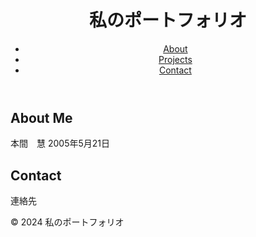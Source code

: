 <!-- <!DOCTYPE html>
<html lang="en">
<head>
    <meta charset="UTF-8">
    <meta name="viewport" content="width=device-width, initial-scale=1.0">
    <title>My Portfolio</title>
    <style>
        /* Reset CSS */
        * {
            margin: 0;
            padding: 0;
            box-sizing: border-box;
        }
        
        body {
            font-family: Arial, sans-serif;
            line-height: 1.6;
        }
        
        .container {
            width: 90%;
            margin: auto;
            overflow: hidden;
        }

        header {
            background: #333;
            color: #fff;
            padding: 1rem 0;
        }

        header .logo {
            float: left;
        }

        header nav {
            float: right;
        }

        header nav a {
            color: #fff;
            text-decoration: none;
            padding: 0.5rem 1rem;
        }

        header nav a:hover {
            background: #555;
        }

        .hero {
            background: #f4f4f4;
            padding: 2rem 0;
            text-align: center;
        }

        .about,
        .portfolio,
        .contact {
            padding: 2rem 0;
        }

        .about img {
            max-width: 100%;
            height: auto;
        }

        .portfolio-item {
            float: left;
            width: 30%;
            margin: 1.66%;
            background: #f4f4f4;
            padding: 1rem;
            text-align: center;
        }

        .portfolio-item img {
            max-width: 100%;
            height: auto;
        }

        .portfolio-item h3 {
            margin-top: 1rem;
        }

        .footer {
            background: #333;
            color: #fff;
            text-align: center;
            padding: 1rem 0;
            clear: both;
        }

        /* Media Queries */
        @media (max-width: 600px) {
            header .logo, header nav {
                float: none;
                text-align: center;
            }

            .portfolio-item {
                width: 100%;
                margin: 0 0 1rem 0;
            }
        }

        @media (min-width: 601px) and (max-width: 1024px) {
            .portfolio-item {
                width: 45%;
                margin: 2.5%;
            }
        }
    </style>
</head>
<body>
    <header class="container">
        <div class="logo">
            <h1>My Portfolio</h1>
        </div>
        <nav>
            <a href="#about">About</a>
            <a href="#portfolio">Portfolio</a>
            <a href="#contact">Contact</a>
        </nav>
    </header>

    <section class="hero">
        <h2>Welcome to My Portfolio</h2>
        <p>Discover my work and projects</p>
    </section>

    <section id="about" class="about container">
        <h2>About Me</h2>
        <p>Hi, I'm a web developer with a passion for creating beautiful and functional websites.</p>
    </section>

    <section id="portfolio" class="portfolio container">
        <h2>My Work</h2>
        <div class="portfolio-item">
            <img src="https://via.placeholder.com/150" alt="Portfolio Item 1">
            <h3>Project 1</h3>
            <p>Website Design</p>
        </div>
        <div class="portfolio-item">
            <img src="https://via.placeholder.com/150" alt="Portfolio Item 2">
            <h3>Project 2</h3>
            <p>Logo Design</p>
        </div>
        <div class="portfolio-item">
            <img src="https://via.placeholder.com/150" alt="Portfolio Item 3">
            <h3>Project 3</h3>
            <p>Mobile App UI</p>
        </div>
        <div class="portfolio-item">
            <img src="https://via.placeholder.com/150" alt="Portfolio Item 4">
            <h3>Project 4</h3>
            <p>Ad Banner Design</p>
        </div>
        <div class="portfolio-item">
            <img src="https://via.placeholder.com/150" alt="Portfolio Item 5">
            <h3>Project 5</h3>
            <p>Photo Editing</p>
        </div>
        <div class="portfolio-item">
            <img src="https://via.placeholder.com/150" alt="Portfolio Item 6">
            <h3>Project 6</h3>
            <p>Illustration</p>
        </div>
    </section>

    <section id="contact" class="contact container">
        <h2>Contact Me</h2>
        <p>You can reach me at <a href="mailto:example@example.com">example@example.com</a>.</p>
    </section>

    <footer class="footer">
        <p>Follow me on social media</p>
        <a href="#">Twitter</a> | <a href="#">LinkedIn</a> | <a href="#">GitHub</a>
    </footer>
</body>
</html> -->

<!DOCTYPE html>
<html lang="ja">
<head>
    <meta charset="UTF-8">
    <meta name="viewport" content="width=device-width, initial-scale=1.0">
    <title>ポートフォリオ</title>
    <link rel="stylesheet" href="/Users/honmakei/testproject1-1/styles.css">
</head>
<body>
    <header>
        <h1>私のポートフォリオ</h1>
        <nav>
            <ul>
                <li><a href="#about">About</a></li>
                <li><a href="#projects">Projects</a></li>
                <li><a href="#contact">Contact</a></li>
            </ul>
        </nav>
    </header>
    <section id="about">
        <h2>About Me</h2>
        <p>本間　慧
        2005年5月21日
        </p>
    </section>
    <section id="projects">
        <h2></h2>
        <p></p>
    </section>
    <section id="contact">
        <h2>Contact</h2>
        <p>連絡先</p>
    </section>
    <footer>
        <p>&copy; 2024 私のポートフォリオ</p>
    </footer>
</body>
</html>